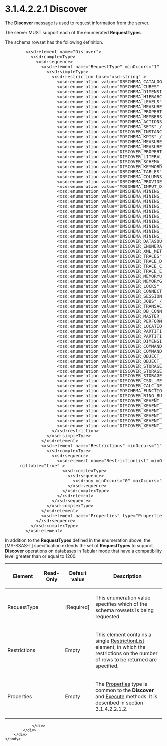 <html dir="LTR" xmlns:mshelp="http://msdn.microsoft.com/mshelp" xmlns:ddue="http://ddue.schemas.microsoft.com/authoring/2003/5" xmlns:xlink="http://www.w3.org/1999/xlink" xmlns:tool="http://www.microsoft.com/tooltip">
    <head>
        <meta http-equiv="Content-Type" content="text/html; CHARSET=utf-8"></meta>
        <meta name="save" content="history"></meta>
        <title>3.1.4.2.2.1 Discover</title>
        <xml>
            <mshelp:toctitle title="3.1.4.2.2.1 Discover"></mshelp:toctitle>
            <mshelp:rltitle title="[MS-SSAS]: Discover"></mshelp:rltitle>
            <mshelp:keyword index="A" term="b1bb43da-8a61-4ba3-8f27-6816f9bbe0a8"></mshelp:keyword>
            <mshelp:attr name="DCSext.ContentType" value="open specification"></mshelp:attr>
            <mshelp:attr name="AssetID" value="b1bb43da-8a61-4ba3-8f27-6816f9bbe0a8"></mshelp:attr>
            <mshelp:attr name="TopicType" value="kbRef"></mshelp:attr>
            <mshelp:attr name="DCSext.Title" value="[MS-SSAS]: Discover" />
        </xml>
    </head>
    <body>
        <div id="header">
            <h1 class="heading">3.1.4.2.2.1 Discover</h1>
        </div>
        <div id="mainSection">
            <div id="mainBody">
                <div id="allHistory" class="saveHistory"></div>
                <div id="sectionSection0" class="section" name="collapseableSection">
                    

<p>The <b>Discover</b> message is used to request information
from the server.</p>

<p>The server MUST support each of the enumerated <b>RequestTypes</b>.</p>

<p>The schema rowset has the following definition.</p>

<dl>
<dd>
<div><pre>   &lt;xsd:element name=&quot;Discover&quot;&gt;
     &lt;xsd:complexType&gt;
       &lt;xsd:sequence&gt;
         &lt;xsd:element name=&quot;RequestType&quot; minOccurs=&quot;1&quot; maxOccurs=&quot;1&quot; &gt;
           &lt;xsd:simpleType&gt;
             &lt;xsd:restriction base=&quot;xsd:string&quot; &gt;
               &lt;xsd:enumeration value=&quot;DBSCHEMA_CATALOGS&quot; /&gt;
               &lt;xsd:enumeration value=&quot;MDSCHEMA_CUBES&quot; /&gt;
               &lt;xsd:enumeration value=&quot;MDSCHEMA_DIMENSIONS&quot; /&gt;
               &lt;xsd:enumeration value=&quot;MDSCHEMA_HIERARCHIES&quot; /&gt;
               &lt;xsd:enumeration value=&quot;MDSCHEMA_LEVELS&quot; /&gt;
               &lt;xsd:enumeration value=&quot;MDSCHEMA_MEASURES&quot; /&gt;
               &lt;xsd:enumeration value=&quot;MDSCHEMA_PROPERTIES&quot; /&gt;
               &lt;xsd:enumeration value=&quot;MDSCHEMA_MEMBERS&quot; /&gt;
               &lt;xsd:enumeration value=&quot;MDSCHEMA_ACTIONS&quot; /&gt;
               &lt;xsd:enumeration value=&quot;MDSCHEMA_SETS&quot; /&gt;
               &lt;xsd:enumeration value=&quot;DISCOVER_INSTANCES&quot; /&gt;
               &lt;xsd:enumeration value=&quot;MDSCHEMA_KPIS&quot; /&gt;
               &lt;xsd:enumeration value=&quot;MDSCHEMA_MEASUREGROUPS&quot; /&gt;
               &lt;xsd:enumeration value=&quot;MDSCHEMA_MEASUREGROUP_DIMENSIONS&quot; /&gt;
               &lt;xsd:enumeration value=&quot;DISCOVER_PROPERTIES&quot; /&gt;
               &lt;xsd:enumeration value=&quot;DISCOVER_LITERALS&quot; /&gt;
               &lt;xsd:enumeration value=&quot;DISCOVER_SCHEMA_ROWSETS&quot; /&gt;
               &lt;xsd:enumeration value=&quot;DISCOVER_KEYWORDS&quot; /&gt;
               &lt;xsd:enumeration value=&quot;DBSCHEMA_TABLES&quot; /&gt;
               &lt;xsd:enumeration value=&quot;DBSCHEMA_COLUMNS&quot; /&gt;
               &lt;xsd:enumeration value=&quot;DBSCHEMA_PROVIDER_TYPES&quot; /&gt;
               &lt;xsd:enumeration value=&quot;MDSCHEMA_INPUT_DATASOURCES&quot; /&gt;
               &lt;xsd:enumeration value=&quot;DMSCHEMA_MINING_SERVICES&quot; /&gt;
               &lt;xsd:enumeration value=&quot;DMSCHEMA_MINING_SERVICE_PARAMETERS&quot; /&gt;
               &lt;xsd:enumeration value=&quot;DMSCHEMA_MINING_FUNCTIONS&quot; /&gt;
               &lt;xsd:enumeration value=&quot;DMSCHEMA_MINING_MODEL_CONTENT&quot; /&gt;
               &lt;xsd:enumeration value=&quot;DMSCHEMA_MINING_MODEL_XML&quot; /&gt;
               &lt;xsd:enumeration value=&quot;DMSCHEMA_MINING_MODEL_CONTENT_PMML&quot; /&gt;
               &lt;xsd:enumeration value=&quot;DMSCHEMA_MINING_MODELS&quot; /&gt;
               &lt;xsd:enumeration value=&quot;DMSCHEMA_MINING_COLUMNS&quot; /&gt;
               &lt;xsd:enumeration value=&quot;DMSCHEMA_MINING_STRUCTURES&quot; /&gt;
               &lt;xsd:enumeration value=&quot;DMSCHEMA_MINING_STRUCTURE_COLUMNS&quot; /&gt;
               &lt;xsd:enumeration value=&quot;DISCOVER_DATASOURCES&quot; /&gt;
               &lt;xsd:enumeration value=&quot;DISCOVER_ENUMERATORS&quot; /&gt;
               &lt;xsd:enumeration value=&quot;DISCOVER_XML_METADATA&quot; /&gt;
               &lt;xsd:enumeration value=&quot;DISCOVER_TRACES&quot; /&gt;
               &lt;xsd:enumeration value=&quot;DISCOVER_TRACE_DEFINITION_PROVIDERINFO&quot; /&gt;
               &lt;xsd:enumeration value=&quot;DISCOVER_TRACE_COLUMNS&quot; /&gt;
               &lt;xsd:enumeration value=&quot;DISCOVER_TRACE_EVENT_CATEGORIES&quot; /&gt;
               &lt;xsd:enumeration value=&quot;DISCOVER_MEMORYUSAGE&quot; /&gt;
               &lt;xsd:enumeration value=&quot;DISCOVER_MEMORYGRANT&quot; /&gt;
               &lt;xsd:enumeration value=&quot;DISCOVER_LOCKS&quot; /&gt;
               &lt;xsd:enumeration value=&quot;DISCOVER_CONNECTIONS&quot; /&gt;
               &lt;xsd:enumeration value=&quot;DISCOVER_SESSIONS&quot; /&gt;
               &lt;xsd:enumeration value=&quot;DISCOVER_JOBS&quot; /&gt;
               &lt;xsd:enumeration value=&quot;DISCOVER_TRANSACTIONS&quot; /&gt;
               &lt;xsd:enumeration value=&quot;DISCOVER_DB_CONNECTIONS&quot; /&gt;
               &lt;xsd:enumeration value=&quot;DISCOVER_MASTER_KEY&quot; /&gt;
               &lt;xsd:enumeration value=&quot;DISCOVER_PERFORMANCE_COUNTERS&quot; /&gt;
               &lt;xsd:enumeration value=&quot;DISCOVER_LOCATIONS&quot; /&gt;
               &lt;xsd:enumeration value=&quot;DISCOVER_PARTITION_DIMENSION_STAT&quot; /&gt;
               &lt;xsd:enumeration value=&quot;DISCOVER_PARTITION_STAT&quot; /&gt;
               &lt;xsd:enumeration value=&quot;DISCOVER_DIMENSION_STAT&quot; /&gt;
               &lt;xsd:enumeration value=&quot;DISCOVER_COMMANDS&quot; /&gt;
               &lt;xsd:enumeration value=&quot;DISCOVER_COMMAND_OBJECTS&quot; /&gt;
               &lt;xsd:enumeration value=&quot;DISCOVER_OBJECT_ACTIVITY&quot; /&gt;
               &lt;xsd:enumeration value=&quot;DISCOVER_OBJECT_MEMORY_USAGE&quot; /&gt;
               &lt;xsd:enumeration value=&quot;DISCOVER_STORAGE_TABLES&quot; /&gt;
               &lt;xsd:enumeration value=&quot;DISCOVER_STORAGE_TABLE_COLUMNS&quot; /&gt;
               &lt;xsd:enumeration value=&quot;DISCOVER_STORAGE_TABLE_COLUMN_SEGMENTS&quot; /&gt;
               &lt;xsd:enumeration value=&quot;DISCOVER_CSDL_METADATA&quot; /&gt;
               &lt;xsd:enumeration value=&quot;DISCOVER_CALC_DEPENDENCY&quot; /&gt;
               &lt;xsd:enumeration value=&quot;MDSCHEMA_FUNCTIONS&quot; /&gt;
               &lt;xsd:enumeration value=&quot;DISCOVER_RING_BUFFERS&quot; /&gt;
               &lt;xsd:enumeration value=&quot;DISCOVER_XEVENT_TRACE_DEFINITION&quot; /&gt;
               &lt;xsd:enumeration value=&quot;DISCOVER_XEVENT_PACKAGES&quot; /&gt;
               &lt;xsd:enumeration value=&quot;DISCOVER_XEVENT_OBJECTS&quot; /&gt;
               &lt;xsd:enumeration value=&quot;DISCOVER_XEVENT_OBJECT_COLUMNS&quot; /&gt;
               &lt;xsd:enumeration value=&quot;DISCOVER_XEVENT_SESSIONS&quot; /&gt;
               &lt;xsd:enumeration value=&quot;DISCOVER_XEVENT_SESSION_TARGETS&quot; /&gt;
             &lt;/xsd:restriction&gt;
           &lt;/xsd:simpleType&gt;
         &lt;/xsd:element&gt;
         &lt;xsd:element name=&quot;Restrictions&quot; minOccurs=&quot;1&quot; maxOccurs=&quot;1&quot;&gt;
           &lt;xsd:complexType&gt;
             &lt;xsd:sequence&gt;
               &lt;xsd:element name=&quot;RestrictionList&quot; minOccurs=&quot;0&quot; maxOccurs=&quot;1&quot; 
 nillable=&quot;true&quot; &gt;
                 &lt;xsd:complexType&gt;
                   &lt;xsd:sequence&gt;
                     &lt;xsd:any minOccurs=&quot;0&quot; maxOccurs=&quot;unbounded&quot; /&gt;
                   &lt;/xsd:sequence&gt;
                 &lt;/xsd:complexType&gt;
               &lt;/xsd:element&gt;
             &lt;/xsd:sequence&gt;
           &lt;/xsd:complexType&gt;
         &lt;/xsd:element&gt;
         &lt;xsd:element name=&quot;Properties&quot; type=&quot;Properties&quot; /&gt;
       &lt;/xsd:sequence&gt;
     &lt;/xsd:complexType&gt;
   &lt;/xsd:element&gt;
</pre></div>
</dd></dl>

<p>In addition to the <b>RequestTypes</b> defined in the
enumeration above, the <mshelp:link keywords="f85cd3b9-690c-4bc7-a1f0-a854d7daecd8" tabindex="0">[MS-SSAS-T]</mshelp:link>
specification extends the set of <b>RequestTypes</b> to support <b>Discover</b>
operations on databases in Tabular mode that have a compatibility level greater
than or equal to 1200.</p>

<table>
 <thead>
  <tr>
   <th>
   <p>Element</p>
   </th>
   <th>
   <p>Read-Only</p>
   </th>
   <th>
   <p>Default value</p>
   </th>
   <th>
   <p>Description</p>
   </th>
  </tr>
 </thead>
 <tr>
  <td>
  <p>RequestType</p>
  </td>
  <td>
  <p> </p>
  </td>
  <td>
  <p>[Required]</p>
  </td>
  <td>
  <p>This enumeration value specifies which of the schema
  rowsets is being requested.</p>
  </td>
 </tr>
 <tr>
  <td>
  <p>Restrictions</p>
  </td>
  <td>
  <p> </p>
  </td>
  <td>
  <p>Empty</p>
  </td>
  <td>
  <p>This element contains a single <a href="0a90aca9-79b5-4797-a559-2ec7417d000c.html">RestrictionList</a> element,
  in which the restrictions on the number of rows to be returned are specified.</p>
  </td>
 </tr>
 <tr>
  <td>
  <p>Properties</p>
  </td>
  <td>
  <p> </p>
  </td>
  <td>
  <p>Empty</p>
  </td>
  <td>
  <p>The <a href="1908a118-f915-43dc-98f1-7d816f4f5215.html">Properties</a>
  type is common to the <b>Discover</b> and <a href="d4fc7522-6b6a-4716-b90b-61d39843911d.html">Execute</a> methods. It is
  described in section 3.1.4.2.2.1.2.</p>
  </td>
 </tr>
</table>

<p> </p>


                </div>
            </div>
        </div>
    </body>
</html>